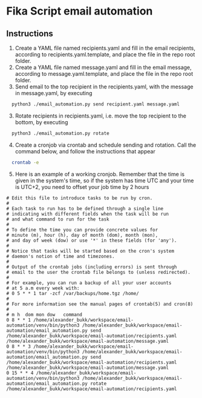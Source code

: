 # Fika Script email automation

## Instructions

1. Create a YAML file named recipients.yaml and fill in the email recipients, according to recipients.yaml.template, and place the file in the repo root folder.
2. Create a YAML file named message.yaml and fill in the email message, according to message.yaml.template, and place the file in the repo root folder.
3. Send email to the top recipient in the recipients.yaml, with the message in message.yaml, by executing

```bash
  python3 ./email_automation.py send recipient.yaml message.yaml
```

3. Rotate recipients in recipients.yaml, i.e. move the top recipient to the bottom, by executing

```bash
  python3 ./email_automation.py rotate 
```

4. Create a cronjob via crontab and schedule sending and rotation. Call the command below, and follow the instructions that appear

```bash
  crontab -e 
```

5. Here is an example of a working cronjob. Remember that the time is given in the system's time, so if the system has time UTC and your time is UTC+2, you need to offset your job time by 2 hours
```
# Edit this file to introduce tasks to be run by cron.
# 
# Each task to run has to be defined through a single line
# indicating with different fields when the task will be run
# and what command to run for the task
# 
# To define the time you can provide concrete values for
# minute (m), hour (h), day of month (dom), month (mon),
# and day of week (dow) or use '*' in these fields (for 'any').
# 
# Notice that tasks will be started based on the cron's system
# daemon's notion of time and timezones.
# 
# Output of the crontab jobs (including errors) is sent through
# email to the user the crontab file belongs to (unless redirected).
# 
# For example, you can run a backup of all your user accounts
# at 5 a.m every week with:
# 0 5 * * 1 tar -zcf /var/backups/home.tgz /home/
# 
# For more information see the manual pages of crontab(5) and cron(8)
# 
# m h  dom mon dow   command
0 8 * * 1 /home/alexander_bukk/workspace/email-automation/venv/bin/python3 /home/alexander_bukk/workspace/email-automation/email_automation.py send /home/alexander_bukk/workspace/email-automation/recipients.yaml /home/alexander_bukk/workspace/email-automation/message.yaml
0 8 * * 3 /home/alexander_bukk/workspace/email-automation/venv/bin/python3 /home/alexander_bukk/workspace/email-automation/email_automation.py send /home/alexander_bukk/workspace/email-automation/recipients.yaml /home/alexander_bukk/workspace/email-automation/message.yaml
0 15 * * 4 /home/alexander_bukk/workspace/email-automation/venv/bin/python3 /home/alexander_bukk/workspace/email-automation/email_automation.py rotate /home/alexander_bukk/workspace/email-automation/recipients.yaml
```